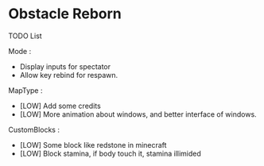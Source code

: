 # Obstacle Reborn

TODO List

Mode :
- Display inputs for spectator
- Allow key rebind for respawn.

MapType :
- [LOW] Add some credits
- [LOW] More animation about windows, and better interface of windows.

CustomBlocks :
- [LOW] Some block like redstone in minecraft
- [LOW] Block stamina, if body touch it, stamina illimided
